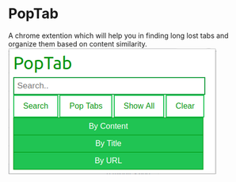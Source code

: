 # PopTab
A chrome extention which will help you in finding long lost tabs and organize them based on content similarity.
![Illustration of PopTab Extension](img.png)
